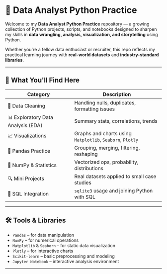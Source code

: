 # 🐍 Data Analyst Python Practice

Welcome to my **Data Analyst Python Practice** repository — a growing collection of Python projects, scripts, and notebooks designed to sharpen my skills in **data wrangling, analysis, visualization, and storytelling** using Python.

Whether you're a fellow data enthusiast or recruiter, this repo reflects my practical learning journey with **real-world datasets** and **industry-standard libraries**.

---

## 🚀 What You'll Find Here

| Category            | Description |
|---------------------|-------------|
| 🧹 Data Cleaning     | Handling nulls, duplicates, formatting issues |
| 📊 Exploratory Data Analysis (EDA) | Summary stats, correlations, trends |
| 📈 Visualizations     | Graphs and charts using `Matplotlib`, `Seaborn`, `Plotly` |
| 🧮 Pandas Practice    | Grouping, merging, filtering, reshaping |
| 🧠 NumPy & Statistics | Vectorized ops, probability, distributions |
| 🔍 Mini Projects      | Real datasets applied to small case studies |
| 📁 SQL Integration    | `sqlite3` usage and joining Python with SQL |

---

## 🛠 Tools & Libraries

- `Pandas` – for data manipulation
- `NumPy` – for numerical operations
- `Matplotlib` & `Seaborn` – for static data visualization
- `Plotly` – for interactive charts
- `Scikit-learn` – basic preprocessing and modeling
- `Jupyter Notebook` – interactive analysis environment

---

